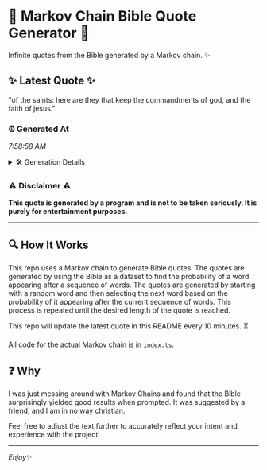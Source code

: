 # 📖 Markov Chain Bible Quote Generator 📖

Infinite quotes from the Bible generated by a Markov chain. ✨

## ✨ Latest Quote ✨
"of the saints: here are they that keep the commandments of god, and the faith of jesus."

### ⏰ Generated At
*7:58:58 AM*

<details>
    <summary>🛠️ Generation Details</summary>
    <p>
        <strong>🌱 Seed:</strong> of<br>
        <strong>🔄 Iterations:</strong> 16<br>
        <strong>📜 Context History:</strong><br>[ of ]: the<br>[ of, the ]: saints:<br>[ of, the, saints: ]: here<br>[ of, the, saints:, here ]: are<br>[ of, the, saints:, here, are ]: they<br>[ of, the, saints:, here, are, they ]: that<br>[ the, saints:, here, are, they, that ]: keep<br>[ saints:, here, are, they, that, keep ]: the<br>[ here, are, they, that, keep, the ]: commandments<br>[ are, they, that, keep, the, commandments ]: of<br>[ they, that, keep, the, commandments, of ]: god,<br>[ that, keep, the, commandments, of, god, ]: and<br>[ keep, the, commandments, of, god,, and ]: the<br>[ the, commandments, of, god,, and, the ]: faith<br>[ commandments, of, god,, and, the, faith ]: of<br>[ of, god,, and, the, faith, of ]: jesus.<br>
    </p>
</details>

### ⚠️ Disclaimer ⚠️
**This quote is generated by a program and is not to be taken seriously. It is purely for entertainment purposes.**

---

## 🔍 How It Works

This repo uses a Markov chain to generate Bible quotes. The quotes are generated by using the Bible as a dataset to find the probability of a word appearing after a sequence of words. The quotes are generated by starting with a random word and then selecting the next word based on the probability of it appearing after the current sequence of words. This process is repeated until the desired length of the quote is reached.

This repo will update the latest quote in this README every 10 minutes. ⏳

All code for the actual Markov chain is in `index.ts`.

## ❓ Why

I was just messing around with Markov Chains and found that the Bible surprisingly yielded good results when prompted. 
It was suggested by a friend, and I am in no way christian.

Feel free to adjust the text further to accurately reflect your intent and experience with the project!

---

*Enjoy*✨
